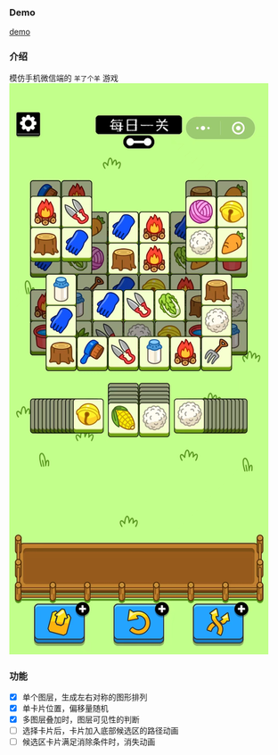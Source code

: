 ### Demo

[demo](https://codesandbox.io/p/github/wuhonglei/tripple-sheep/main?file=%2Fsrc%2FApp.tsx&selection=%5B%7B%22endColumn%22%3A8%2C%22endLineNumber%22%3A49%2C%22startColumn%22%3A8%2C%22startLineNumber%22%3A49%7D%5D&workspace=%257B%2522activeFileId%2522%253A%2522cl8pl8cdk001flrhf8t4o2mxy%2522%252C%2522openFiles%2522%253A%255B%2522%252Fsrc%252FApp.tsx%2522%255D%252C%2522sidebarPanel%2522%253A%2522EXPLORER%2522%252C%2522gitSidebarPanel%2522%253A%2522COMMIT%2522%252C%2522sidekickItems%2522%253A%255B%257B%2522type%2522%253A%2522PREVIEW%2522%252C%2522taskId%2522%253A%2522start%2522%252C%2522port%2522%253A3001%252C%2522key%2522%253A%2522cl8pmqn2w024j3b6igq6q3ec5%2522%252C%2522isMinimized%2522%253Afalse%257D%255D%257D)

### 介绍

模仿手机微信端的 `羊了个羊` 游戏
![game|200](./screenshots//game.png)

### 功能

- [x] 单个图层，生成左右对称的图形排列
- [x] 单卡片位置，偏移量随机
- [x] 多图层叠加时，图层可见性的判断
- [ ] 选择卡片后，卡片加入底部候选区的路径动画
- [ ] 候选区卡片满足消除条件时，消失动画
